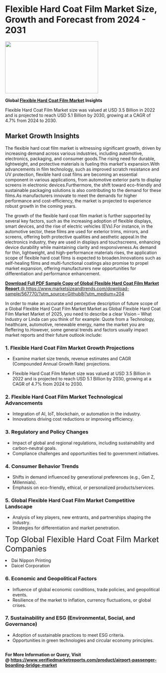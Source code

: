 <H1>Flexible Hard Coat Film Market Size, Growth and Forecast from 2024 - 2031</H1><img class="aligncenter size-medium wp-image-584254" src="https://thirdeyenews.in/wp-content/uploads/2024/09/Global-Market-Research-300x168.jpeg" alt="" width="300" height="168" /><p><strong>Global&nbsp;<a href="https://www.marketsizeandtrends.com/download-sample/567770/?utm_source=Github8j?utm_medium=204">Flexible Hard Coat Film Market</a> Insights</strong></p><p>Flexible Hard Coat Film Market size was valued at USD 3.5 Billion in 2022 and is projected to reach USD 5.1 Billion by 2030, growing at a CAGR of 4.7% from 2024 to 2030.</p><p><h2>Market Growth Insights</h2> <p>The flexible hard coat film market is witnessing significant growth, driven by increasing demand across various industries, including automotive, electronics, packaging, and consumer goods.The rising need for durable, lightweight, and protective materials is fueling this market's expansion.With advancements in film technology, such as improved scratch resistance and UV protection, flexible hard coat films are becoming an essential component in various applications, from automotive exterior parts to display screens in electronic devices.Furthermore, the shift toward eco-friendly and sustainable packaging solutions is also contributing to the demand for these films.As manufacturers innovate to meet the demands for higher performance and cost-efficiency, the market is projected to experience robust growth in the coming years.</p> <p><a href="#"></a></p> <p>The growth of the flexible hard coat film market is further supported by several key factors, such as the increasing adoption of flexible displays, smart devices, and the rise of electric vehicles (EVs).For instance, in the automotive sector, these films are used for exterior trims, mirrors, and screens, offering both protective qualities and aesthetic appeal.In the electronics industry, they are used in displays and touchscreens, enhancing device durability while maintaining clarity and responsiveness.As demand for thin, lightweight, and high-performance materials rises, the application scope of flexible hard coat films is expected to broaden.Innovations such as self-healing films and multi-functional coatings also promise to propel market expansion, offering manufacturers new opportunities for differentiation and performance enhancement.<p><a href="#"></p><p><span class=""><strong>Download Full PDF Sample Copy of Global Flexible Hard Coat Film Market Report</strong> @ <a href="https://www.marketsizeandtrends.com/download-sample/567770/?utm_source=Github8j?utm_medium=204" target="_blank">https://www.marketsizeandtrends.com/download-sample/567770/?utm_source=Github8j?utm_medium=204</a></span></p><p>In order to make an accurate and perceptive description of future scope of a Global&nbsp;Flexible Hard Coat Film Market Market as Global&nbsp;Flexible Hard Coat Film Market Market of 2025, you need to describe a clear Vision &ndash; What Industry or Linda can you think of for example: Quote from a Technology, healthcare, automotive, renewable energy, name the market you are Reffering to.However, some general trends and factors usually impact market reports and their future outlook include:</p><h3>1.&nbsp;<strong>Flexible Hard Coat Film Market Growth Projections</strong></h3><ul><li>Examine market size trends, revenue estimates and CAGR (Compounded Annual Growth Rate) projections.</li><li><p>Flexible Hard Coat Film Market size was valued at USD 3.5 Billion in 2022 and is projected to reach USD 5.1 Billion by 2030, growing at a CAGR of 4.7% from 2024 to 2030.</p></li></ul><h3>2.&nbsp;<strong>Flexible Hard Coat Film Market Technological Advancements</strong></h3><ul><li>Integration of AI, IoT, blockchain, or automation in the industry.</li><li>Innovations driving cost reductions or improving efficiency.</li></ul><h3>3.&nbsp;<strong>Regulatory and Policy Changes</strong></h3><ul><li>Impact of global and regional regulations, including sustainability and carbon-neutral goals.</li><li>Compliance challenges and opportunities tied to government initiatives.</li></ul><h3>4.&nbsp;<strong>Consumer Behavior Trends</strong></h3><ul><li>Shifts in demand influenced by generational preferences (e.g., Gen Z, Millennials).</li><li>Emphasis on eco-friendly, ethical, or personalized products/services.</li></ul><h3>5.&nbsp;<strong>Global Flexible Hard Coat Film Market Competitive Landscape</strong></h3><ul><li>Analysis of key players, new entrants, and partnerships shaping the industry.</li><li>Strategies for differentiation and market penetration.</li></ul><p data-pm-slice="1 1 []"><span style="color: inherit; font-family: inherit; font-size: 25px;">Top Global Flexible Hard Coat Film Market Companies</span></p><div class="" data-test-id=""><p><li>Dai Nippon Printing</li><li> Daicel Corporation</li></p></div><h3>6.&nbsp;<strong>Economic and Geopolitical Factors</strong></h3><ul><li>Influence of global economic conditions, trade policies, and geopolitical events.</li><li>Resilience of the market to inflation, currency fluctuations, or global crises.</li></ul><h3>7.&nbsp;<strong>Sustainability and ESG (Environmental, Social, and Governance)</strong></h3><ul><li>Adoption of sustainable practices to meet ESG criteria.</li><li>Opportunities in green technologies and circular economy principles.</li></ul><h2><strong style="font-size: 14px;">For More Information or Query, Visit @&nbsp;</strong><a style="background-color: #ffffff; font-size: 14px;" href="https://www.marketsizeandtrends.com/report/flexible-hard-coat-film-market/" target="_blank">https://www.verifiedmarketreports.com/product/airport-passenger-boarding-bridge-market</a></h2>